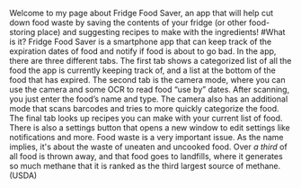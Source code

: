 Welcome to my page about Fridge Food Saver, an app that will help cut down food waste by saving the contents of your fridge (or other food-storing place) and suggesting recipes to make with the ingredients!
#What is it?
Fridge Food Saver is a smartphone app that can keep track of the expiration dates of food and notify if food is about to go bad. In the app, there are three different tabs. The first tab shows a categorized list of all the food the app is currently keeping track of, and a list at the bottom of the food that has expired. The second tab is the camera mode, where you can use the camera and some OCR to read food “use by” dates. After scanning, you just enter the food’s name and type. The camera also has an additional mode that scans barcodes and tries to more quickly categorize the food. The final tab looks up recipes you can make with your current list of food. There is also a settings button that opens a new window to edit settings like notifications and more.
Food waste is a very important issue. As the name implies, it's about the waste of uneaten and uncooked food. Over *a third* of all food is thrown away, and that food goes to landfills, where it generates so much methane that it is ranked as the third largest source of methane. (USDA)
